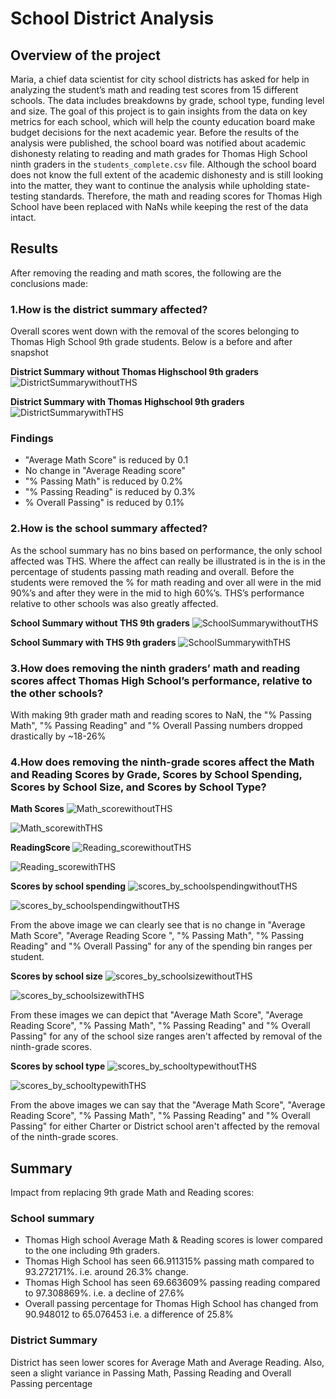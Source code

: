 # School District Analysis
## Overview of the project
Maria, a chief data scientist for city school districts has asked for help in analyzing the student’s math and reading test scores from 15 different schools. The data includes breakdowns by grade, school type, funding level and size. The goal of this project is to gain insights from the data on key metrics for each school, which will help the county education board make budget decisions for the next academic year. Before the results of the analysis were published, the school board was notified about academic dishonesty relating to reading and math grades for Thomas High School ninth graders in the ```students_complete.csv``` file. Although the school board does not know the full extent of the academic dishonesty and is still looking into the matter, they want to continue the analysis while upholding state-testing standards. Therefore, the math and reading scores for Thomas High School have been replaced with NaNs while keeping the rest of the data intact.

## Results
After removing the reading and math scores, the following are the conclusions made:

### 1.How is the district summary affected?
Overall scores went down with the removal of the scores belonging to Thomas High School 9th grade students.  Below is a before and after snapshot

**District Summary without Thomas Highschool 9th graders**
![DistrictSummarywithoutTHS](https://github.com/smj452/School_District_Analysis/blob/main/Resources/District_Summary_withoutTHS.png)

**District Summary with Thomas Highschool 9th graders**
![DistrictSummarywithTHS](https://github.com/smj452/School_District_Analysis/blob/main/Resources/District_Summary_withTHS.png)

### Findings

-	"Average Math Score" is reduced by 0.1
-	No change in "Average Reading score"
-	"% Passing Math" is reduced by 0.2%
-	"% Passing Reading" is reduced by 0.3%
-	% Overall Passing" is reduced by 0.1%

### 2.How is the school summary affected? 

As the school summary has no bins based on performance, the only school affected was THS.  Where the affect can really be illustrated is in the is in the percentage of students passing math reading and overall.  Before the students were removed the % for math reading and over all were in the mid 90%’s and after they were in the mid to high 60%’s.  THS’s performance relative to other schools was also greatly affected.  

**School Summary without THS 9th graders**
![SchoolSummarywithoutTHS](https://github.com/smj452/School_District_Analysis/blob/main/Resources/School_Summary_withoutTHS.png)

**School Summary with THS 9th graders**
![SchoolSummarywithTHS](https://github.com/smj452/School_District_Analysis/blob/main/Resources/School_Summary_withTHS.png)

### 3.How does removing the ninth graders’ math and reading scores affect Thomas High   School’s performance, relative to the other schools?

With making 9th grader math and reading scores to NaN, the "% Passing Math", "%   Passing    Reading" and "% Overall Passing numbers dropped drastically by ~18-26%

### 4.How does removing the ninth-grade scores affect the Math and Reading Scores by Grade, Scores by School Spending, Scores by School Size, and Scores by School Type? 

**Math Scores**
![Math_scorewithoutTHS](https://github.com/smj452/School_District_Analysis/blob/main/Resources/math_score_withoutTHS.png)

![Math_scorewithTHS](https://github.com/smj452/School_District_Analysis/blob/main/Resources/math_score_withTHS.png)

**ReadingScore**
![Reading_scorewithoutTHS](https://github.com/smj452/School_District_Analysis/blob/main/Resources/Reading_score_withoutTHS.png)

![Reading_scorewithTHS](https://github.com/smj452/School_District_Analysis/blob/main/Resources/math_score_withTHS.png)

**Scores by school spending**
![scores_by_schoolspendingwithoutTHS](https://github.com/smj452/School_District_Analysis/blob/main/Resources/Scoresbyschoolspending_withoutTHS.png)

![scores_by_schoolspendingwithoutTHS](https://github.com/smj452/School_District_Analysis/blob/main/Resources/Scoresbyschoolspending_withTHS.png)

From the above image we can clearly see that is no change in "Average Math Score", "Average Reading Score ", "% Passing Math", "% Passing Reading" and "% Overall Passing" for any of the spending bin ranges per student.

**Scores by school size**
![scores_by_schoolsizewithoutTHS](https://github.com/smj452/School_District_Analysis/blob/main/Resources/Scoresbyschoolsize_withoutTHS.png)

![scores_by_schoolsizewithTHS](https://github.com/smj452/School_District_Analysis/blob/main/Resources/Scoresbyschoolsize_withTHS.png)

From these images we can depict that "Average Math Score", "Average Reading Score", "% Passing Math", "% Passing Reading" and "% Overall Passing" for any of the school size ranges aren't affected by removal of the ninth-grade scores.

**Scores by school type**
![scores_by_schooltypewithoutTHS](https://github.com/smj452/School_District_Analysis/blob/main/Resources/Scoresbyschooltype_withoutTHS.png)

![scores_by_schooltypewithTHS](https://github.com/smj452/School_District_Analysis/blob/main/Resources/Scoresbyschooltype_withTHS.png)

From the above images we can say that the "Average Math Score", "Average Reading Score", "% Passing Math", "% Passing Reading" and "% Overall Passing" for either Charter or District school aren't affected by the removal of the ninth-grade scores.

## Summary
Impact from replacing 9th grade Math and Reading scores:

### School summary 
-	Thomas High school Average Math & Reading scores is lower compared to the one including 9th graders.
-	Thomas High School has seen 66.911315% passing math compared to 93.272171%. i.e. around 26.3% change.
-	Thomas High School has seen 69.663609% passing reading compared to 97.308869%. i.e. a decline of 27.6%
-	Overall passing percentage for Thomas High School has changed from 90.948012 to 65.076453 i.e. a difference of 25.8%

### District Summary 
District has seen lower scores for Average Math and Average Reading. Also, seen a slight variance in Passing Math, Passing Reading and Overall Passing percentage


